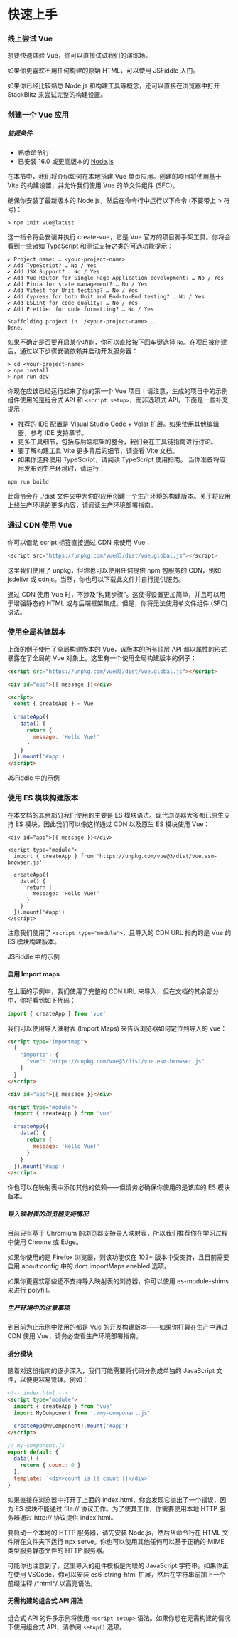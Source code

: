 # 快速上手
### 线上尝试 Vue
想要快速体验 Vue，你可以直接试试我们的演练场。

如果你更喜欢不用任何构建的原始 HTML，可以使用 JSFiddle 入门。

如果你已经比较熟悉 Node.js 和构建工具等概念，还可以直接在浏览器中打开 StackBlitz 来尝试完整的构建设置。

### 创建一个 Vue 应用
##### 前提条件

- 熟悉命令行
- 已安装 16.0 或更高版本的 [Node.js](https://nodejs.org/)

在本节中，我们将介绍如何在本地搭建 Vue 单页应用。创建的项目将使用基于 Vite 的构建设置，并允许我们使用 Vue 的单文件组件 (SFC)。

确保你安装了最新版本的 Node.js，然后在命令行中运行以下命令 (不要带上 > 符号)：
```
> npm init vue@latest
```
这一指令将会安装并执行 create-vue，它是 Vue 官方的项目脚手架工具。你将会看到一些诸如 TypeScript 和测试支持之类的可选功能提示：
```
✔ Project name: … <your-project-name>
✔ Add TypeScript? … No / Yes
✔ Add JSX Support? … No / Yes
✔ Add Vue Router for Single Page Application development? … No / Yes
✔ Add Pinia for state management? … No / Yes
✔ Add Vitest for Unit testing? … No / Yes
✔ Add Cypress for both Unit and End-to-End testing? … No / Yes
✔ Add ESLint for code quality? … No / Yes
✔ Add Prettier for code formatting? … No / Yes

Scaffolding project in ./<your-project-name>...
Done.
```
如果不确定是否要开启某个功能，你可以直接按下回车键选择 `No`。在项目被创建后，通过以下步骤安装依赖并启动开发服务器：
```
> cd <your-project-name>
> npm install
> npm run dev
```
你现在应该已经运行起来了你的第一个 Vue 项目！请注意，生成的项目中的示例组件使用的是组合式 API 和 `<script setup>`，而非选项式 API。下面是一些补充提示：

- 推荐的 IDE 配置是 Visual Studio Code + Volar 扩展。如果使用其他编辑器，参考 IDE 支持章节。
- 更多工具细节，包括与后端框架的整合，我们会在工具链指南进行讨论。
- 要了解构建工具 Vite 更多背后的细节，请查看 Vite 文档。
- 如果你选择使用 TypeScript，请阅读 TypeScript 使用指南。
当你准备将应用发布到生产环境时，请运行：
```
npm run build
```
此命令会在 ./dist 文件夹中为你的应用创建一个生产环境的构建版本。关于将应用上线生产环境的更多内容，请阅读生产环境部署指南。


### 通过 CDN 使用 Vue
你可以借助 script 标签直接通过 CDN 来使用 Vue：

```javascript
<script src="https://unpkg.com/vue@3/dist/vue.global.js"></script>
```
这里我们使用了 unpkg，但你也可以使用任何提供 npm 包服务的 CDN，例如 jsdelivr 或 cdnjs。当然，你也可以下载此文件并自行提供服务。

通过 CDN 使用 Vue 时，不涉及“构建步骤”。这使得设置更加简单，并且可以用于增强静态的 HTML 或与后端框架集成。但是，你将无法使用单文件组件 (SFC) 语法。

### 使用全局构建版本
上面的例子使用了全局构建版本的 Vue，该版本的所有顶层 API 都以属性的形式暴露在了全局的 Vue 对象上。这里有一个使用全局构建版本的例子：

```html
<script src="https://unpkg.com/vue@3/dist/vue.global.js"></script>

<div id="app">{{ message }}</div>

<script>
  const { createApp } = Vue
  
  createApp({
    data() {
      return {
        message: 'Hello Vue!'
      }
    }
  }).mount('#app')
</script>
```
JSFiddle 中的示例

### 使用 ES 模块构建版本
在本文档的其余部分我们使用的主要是 ES 模块语法。现代浏览器大多都已原生支持 ES 模块。因此我们可以像这样通过 CDN 以及原生 ES 模块使用 Vue：

```
<div id="app">{{ message }}</div>

<script type="module">
  import { createApp } from 'https://unpkg.com/vue@3/dist/vue.esm-browser.js'
  
  createApp({
    data() {
      return {
        message: 'Hello Vue!'
      }
    }
  }).mount('#app')
</script>
```
注意我们使用了 `<script type="module">`，且导入的 CDN URL 指向的是 Vue 的 ES 模块构建版本。

JSFiddle 中的示例

#### 启用 Import maps
在上面的示例中，我们使用了完整的 CDN URL 来导入，但在文档的其余部分中，你将看到如下代码：

```js
import { createApp } from 'vue'
```
我们可以使用导入映射表 (Import Maps) 来告诉浏览器如何定位到导入的 vue：

```html
<script type="importmap">
  {
    "imports": {
      "vue": "https://unpkg.com/vue@3/dist/vue.esm-browser.js"
    }
  }
</script>

<div id="app">{{ message }}</div>

<script type="module">
  import { createApp } from 'vue'

  createApp({
    data() {
      return {
        message: 'Hello Vue!'
      }
    }
  }).mount('#app')
</script>
```

你也可以在映射表中添加其他的依赖——但请务必确保你使用的是该库的 ES 模块版本。

##### 导入映射表的浏览器支持情况

目前只有基于 Chromium 的浏览器支持导入映射表，所以我们推荐你在学习过程中使用 Chrome 或 Edge。

如果你使用的是 Firefox 浏览器，则该功能仅在 102+ 版本中受支持，且目前需要启用 about:config 中的 dom.importMaps.enabled 选项。

如果你更喜欢那些还不支持导入映射表的浏览器，你可以使用 es-module-shims 来进行 polyfill。

##### 生产环境中的注意事项

到目前为止示例中使用的都是 Vue 的开发构建版本——如果你打算在生产中通过 CDN 使用 Vue，请务必查看生产环境部署指南。

#### 拆分模块
随着对这份指南的逐步深入，我们可能需要将代码分割成单独的 JavaScript 文件，以便更容易管理。例如：

```html
<!-- index.html -->
<script type="module">
  import { createApp } from 'vue'
  import MyComponent from './my-component.js'

  createApp(MyComponent).mount('#app')
</script>
```
```js
// my-component.js
export default {
  data() {
    return { count: 0 }
  },
  template: `<div>count is {{ count }}</div>`
}
```
如果直接在浏览器中打开了上面的 index.html，你会发现它抛出了一个错误，因为 ES 模块不能通过 file:// 协议工作。为了使其工作，你需要使用本地 HTTP 服务器通过 http:// 协议提供 index.html。

要启动一个本地的 HTTP 服务器，请先安装 Node.js，然后从命令行在 HTML 文件所在文件夹下运行 npx serve。你也可以使用其他任何可以基于正确的 MIME 类型服务静态文件的 HTTP 服务器。

可能你也注意到了，这里导入的组件模板是内联的 JavaScript 字符串。如果你正在使用 VSCode，你可以安装 es6-string-html 扩展，然后在字符串前加上一个前缀注释 /\*html\*/ 以高亮语法。

#### 无需构建的组合式 API 用法
组合式 API 的许多示例将使用 `<script setup>` 语法。如果你想在无需构建的情况下使用组合式 API，请参阅 `setup()` 选项。